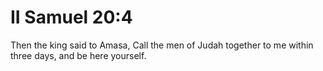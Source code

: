 # II Samuel 20:4

Then the king said to Amasa, Call the men of Judah together to me within three days, and be here yourself.
